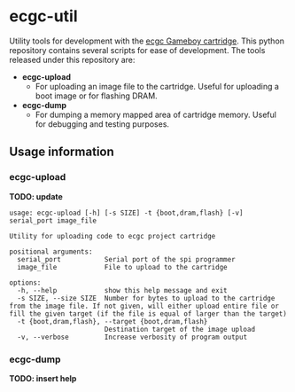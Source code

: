 # ecgc-util

Utility tools for development with the [ecgc Gameboy cartridge](https://efacdev.nl/pages/project/?name=ecgc).
This python repository contains several scripts for ease of development.
The tools released under this repository are:

- **ecgc-upload**
    - For uploading an image file to the cartridge. Useful for uploading a boot
    image or for flashing DRAM.
- **ecgc-dump**
    - For dumping a memory mapped area of cartridge memory.
    Useful for debugging and testing purposes.

## Usage information

### ecgc-upload

**TODO: update**

```
usage: ecgc-upload [-h] [-s SIZE] -t {boot,dram,flash} [-v] serial_port image_file

Utility for uploading code to ecgc project cartridge

positional arguments:
  serial_port           Serial port of the spi programmer
  image_file            File to upload to the cartridge

options:
  -h, --help            show this help message and exit
  -s SIZE, --size SIZE  Number for bytes to upload to the cartridge from the image file. If not given, will either upload entire file or fill the given target (if the file is equal of larger than the target)
  -t {boot,dram,flash}, --target {boot,dram,flash}
                        Destination target of the image upload
  -v, --verbose         Increase verbosity of program output
```

### ecgc-dump

**TODO: insert help**